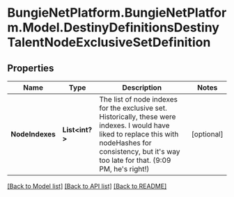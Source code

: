 # BungieNetPlatform.BungieNetPlatform.Model.DestinyDefinitionsDestinyTalentNodeExclusiveSetDefinition
## Properties

Name | Type | Description | Notes
------------ | ------------- | ------------- | -------------
**NodeIndexes** | **List&lt;int?&gt;** | The list of node indexes for the exclusive set. Historically, these were indexes. I would have liked to replace this with nodeHashes for consistency, but it&#39;s way too late for that. (9:09 PM, he&#39;s right!) | [optional] 

[[Back to Model list]](../README.md#documentation-for-models) [[Back to API list]](../README.md#documentation-for-api-endpoints) [[Back to README]](../README.md)

